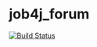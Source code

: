 # job4j_forum
[![Build Status](https://app.travis-ci.com/hasover/job4j_forum.svg?branch=master)](https://app.travis-ci.com/hasover/job4j_forum)